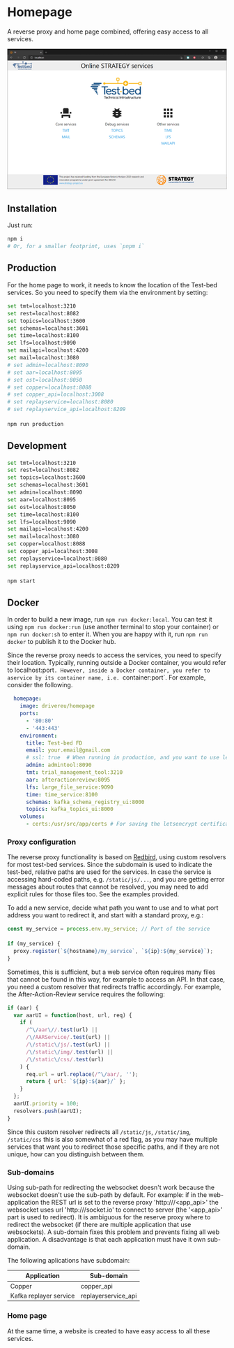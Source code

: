 # Homepage

A reverse proxy and home page combined, offering easy access to all services.

![Screenshot](./img/screenshot.png)

## Installation

Just run:

```bash
npm i
# Or, for a smaller footprint, uses `pnpm i`
```

## Production

For the home page to work, it needs to know the location of the Test-bed services. So you need to specify them via the environment by setting:

```bash
set tmt=localhost:3210
set rest=localhost:8082
set topics=localhost:3600
set schemas=localhost:3601
set time=localhost:8100
set lfs=localhost:9090
set mailapi=localhost:4200
set mail=localhost:3080
# set admin=localhost:8090
# set aar=localhost:8095
# set ost=localhost:8050
# set copper=localhost:8088
# set copper_api=localhost:3008
# set replayservice=localhost:8080
# set replayservice_api=localhost:8209

npm run production
```

## Development

```bash
set tmt=localhost:3210
set rest=localhost:8082
set topics=localhost:3600
set schemas=localhost:3601
set admin=localhost:8090
set aar=localhost:8095
set ost=localhost:8050
set time=localhost:8100
set lfs=localhost:9090
set mailapi=localhost:4200
set mail=localhost:3080
set copper=localhost:8088
set copper_api=localhost:3008
set replayservice=localhost:8080
set replayservice_api=localhost:8209

npm start
```

## Docker

In order to build a new image, run `npm run docker:local`. You can test it using `npm run docker:run` (use another terminal to stop your container) or `npm run docker:sh` to enter it. When you are happy with it, run `npm run docker` to publish it to the Docker hub.

Since the reverse proxy needs to access the services, you need to specify their location. Typically, running outside a Docker container, you would refer to localhost:port`. However, inside a Docker container, you refer to aservice by its container name, i.e. `container:port`. For example, consider the following.

```yaml
  homepage:
    image: drivereu/homepage
    ports:
      - '80:80'
      - '443:443'
    environment:
      title: Test-bed FD
      email: your.email@gmail.com
      # ssl: true  # When running in production, and you want to use letsencrypt to get the certificates.
      admin: admintool:8090
      tmt: trial_management_tool:3210
      aar: afteractionreview:8095
      lfs: large_file_service:9090
      time: time_service:8100
      schemas: kafka_schema_registry_ui:8000
      topics: kafka_topics_ui:8000
    volumes:
      - certs:/usr/src/app/certs # For saving the letsencrypt certificates
```

### Proxy configuration

The reverse proxy functionality is based on [Redbird](https://github.com/OptimalBits/redbird), using custom resolvers for most test-bed services. Since the subdomain is used to indicate the test-bed, relative paths are used for the services. In case the service is accessing hard-coded paths, e.g. `/static/js/...`, and you are getting error messages about routes that cannot be resolved, you may need to add explicit rules for those files too. See the examples provided.

To add a new service, decide what path you want to use and to what port address you want to redirect it, and start with a standard proxy, e.g.:

```js
const my_service = process.env.my_service; // Port of the service

if (my_service) {
  proxy.register(`${hostname}/my_service`, `${ip}:${my_service}`);
}
```

Sometimes, this is sufficient, but a web service often requires many files that cannot be found in this way, for example to access an API. In that case, you need a custom resolver that redirects traffic accordingly. For example, the After-Action-Review service requires the following:

```js
if (aar) {
  var aarUI = function(host, url, req) {
    if (
      /^\/aar\//.test(url) ||
      /\/AARService/.test(url) ||
      /\/static\/js/.test(url) ||
      /\/static\/img/.test(url) ||
      /\/static\/css/.test(url)
    ) {
      req.url = url.replace(/^\/aar/, '');
      return { url: `${ip}:${aar}/` };
    }
  };
  aarUI.priority = 100;
  resolvers.push(aarUI);
}
```

Since this custom resolver redirects all `/static/js`, `/static/img`, `/static/css` this is also somewhat of a red flag, as you may have multiple services that want you to redirect those specific paths, and if they are not unique, how can you distinguish between them.

### Sub-domains

Using sub-path for redirecting the websocket doesn't work because the websocket doesn't use the sub-path by default. For example: if in the web-application the REST url is set to the reverse proxy 'http://<proxy>/<app_api>' the websocket uses url 'http://<proxy>/socket.io' to connect to server (the '<app_api>' part is used to redirect). It is ambiguous for the reserve proxy where to redirect the websocket (if there are multiple application that use websockets). A sub-domain fixes this problem and prevents fixing all web application. A disadvantage is that each application must have it own sub-domain.

The following aplications have subdomain:

| Application            | Sub-domain          |
| ---------------------- | ------------------- |
| Copper                 | copper_api          |
| Kafka replayer service | replayerservice_api |

### Home page

At the same time, a website is created to have easy access to all these services.
